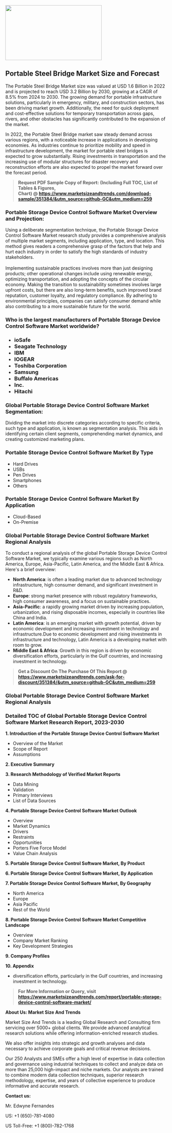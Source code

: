 <p><img class="alignnone size-medium wp-image-20088" src="https://ffe5etoiles.com/wp-content/uploads/2024/12/MST1-300x171.png" alt="" width="300" height="171" /></p><h2>Portable Steel Bridge Market Size and Forecast</h2><p>The Portable Steel Bridge Market size was valued at USD 1.6 Billion in 2022 and is projected to reach USD 3.2 Billion by 2030, growing at a CAGR of 8.5% from 2024 to 2030. The growing demand for portable infrastructure solutions, particularly in emergency, military, and construction sectors, has been driving market growth. Additionally, the need for quick deployment and cost-effective solutions for temporary transportation across gaps, rivers, and other obstacles has significantly contributed to the expansion of the market.</p><p>In 2022, the Portable Steel Bridge market saw steady demand across various regions, with a noticeable increase in applications in developing economies. As industries continue to prioritize mobility and speed in infrastructure development, the market for portable steel bridges is expected to grow substantially. Rising investments in transportation and the increasing use of modular structures for disaster recovery and reconstruction efforts are also expected to propel the market forward over the forecast period.</p></p><blockquote id="" class=""><strong>Request PDF Sample Copy of Report: (Including Full TOC, List of Tables &amp; Figures, Chart)&nbsp;@&nbsp;<strong><a href="https://www.marketsizeandtrends.com/download-sample/351384/&utm_source=github-GC&utm_medium=259" target="_blank">https://www.marketsizeandtrends.com/download-sample/351384/&utm_source=github-GC&utm_medium=259</a></strong></strong></blockquote><h3 id="" class="">Portable Storage Device Control Software Market&nbsp;Overview and Projection:</h3><p id="" class="">Using a deliberate segmentation technique, the Portable Storage Device Control Software Market research study provides a comprehensive analysis of multiple market segments, including application, type, and location. This method gives readers a comprehensive grasp of the factors that help and hurt each industry in order to satisfy the high standards of industry stakeholders. <br /> <br />Implementing sustainable practices involves more than just designing products; other operational changes include using renewable energy, optimizing transportation, and adopting the concepts of the circular economy. Making the transition to sustainability sometimes involves large upfront costs, but there are also long-term benefits, such improved brand reputation, customer loyalty, and regulatory compliance. By adhering to environmental principles, companies can satisfy consumer demand while also contributing to a more sustainable future for the world.</p><h3 id="" class="">Who is the largest manufacturers of&nbsp;Portable Storage Device Control Software Market worldwide?</h3><h3 class=""><p><ul><li>ioSafe </li><li> Seagate Technology </li><li> IBM </li><li> IOGEAR </li><li> Toshiba Corporation </li><li> Samsung </li><li> Buffalo Americas </li><li> Inc. </li><li> Hitachi</li></ul></p></h3><h3 id="" class="">Global&nbsp;Portable Storage Device Control Software Market Segmentation:</h3><p id="" class="">Dividing the market into discrete categories according to specific criteria, such type and application, is known as segmentation analysis. This aids in identifying certain client segments, comprehending market dynamics, and creating customized marketing plans.</p><h3 id="" class="">Portable Storage Device Control Software Market&nbsp;By Type</h3><p><p><ul><li>Hard Drives</li><li> USBs</li><li> Pen Drives</li><li> Smartphones</li><li> Others</p></li></ul></p></p><h3 id="" class="">Portable Storage Device Control Software Market&nbsp;By Application</h3><p class=""><p><ul><li>Cloud-Based</li><li> On-Premise</li></ul></p></p><h3 id="" class="">Global Portable Storage Device Control Software Market Regional Analysis</h3><p id="" class="">To conduct a regional analysis of the global Portable Storage Device Control Software Market, we typically examine various regions such as North America, Europe, Asia-Pacific, Latin America, and the Middle East &amp; Africa. Here's a brief overview:</p><ul><li><strong>North America</strong>: is often a leading market due to advanced technology infrastructure, high consumer demand, and significant investment in R&amp;D.</li><li><strong>Europe</strong>: strong market presence with robust regulatory frameworks, high consumer awareness, and a focus on sustainable practices.</li><li><strong>Asia-Pacific</strong>: a rapidly growing market driven by increasing population, urbanization, and rising disposable incomes, especially in countries like China and India.</li><li><strong>Latin America</strong>: is an emerging market with growth potential, driven by economic development and increasing investment in technology and infrastructure.Due to economic development and rising investments in infrastructure and technology, Latin America is a developing market with room to grow.</li><li><strong>Middle East &amp; Africa</strong>: Growth in this region is driven by economic diversification efforts, particularly in the Gulf countries, and increasing investment in technology.</li></ul><blockquote id="" class=""><strong>Get a Discount On The Purchase Of This Report @ <strong><a href="https://www.marketsizeandtrends.com/ask-for-discount/351384/&utm_source=github-GC&utm_medium=259" target="_blank">https://www.marketsizeandtrends.com/ask-for-discount/351384/&utm_source=github-GC&utm_medium=259</a></strong></strong></blockquote><h3 id="" class="">Global Portable Storage Device Control Software Market Regional Analysis</h3><h3 id="" class="">Detailed TOC of Global Portable Storage Device Control Software Market Research Report, 2023-2030</h3><p id="" class=""><strong>1. Introduction of the Portable Storage Device Control Software Market</strong></p><ul><li>Overview of the Market</li><li>Scope of Report</li><li>Assumptions</li></ul><p id="" class=""><strong>2. Executive Summary</strong></p><p id="" class=""><strong>3. Research Methodology of Verified Market Reports</strong></p><ul><li>Data Mining</li><li>Validation</li><li>Primary Interviews</li><li>List of Data Sources</li></ul><p id="" class=""><strong>4. Portable Storage Device Control Software Market Outlook</strong></p><ul><li>Overview</li><li>Market Dynamics</li><li>Drivers</li><li>Restraints</li><li>Opportunities</li><li>Porters Five Force Model</li><li>Value Chain Analysis</li></ul><p id="" class=""><strong>5. Portable Storage Device Control Software Market, By Product</strong></p><p id="" class=""><strong>6. Portable Storage Device Control Software Market, By Application</strong></p><p id="" class=""><strong>7. Portable Storage Device Control Software Market, By Geography</strong></p><ul><li>North America</li><li>Europe</li><li>Asia Pacific</li><li>Rest of the World</li></ul><p id="" class=""><strong>8. Portable Storage Device Control Software Market Competitive Landscape</strong></p><ul><li>Overview</li><li>Company Market Ranking</li><li>Key Development Strategies</li></ul><p id="" class=""><strong>9. Company Profiles</strong></p><p id="" class=""><strong>10. Appendix</strong></p><ul><li>diversification efforts, particularly in the Gulf countries, and increasing investment in technology.</li></ul><blockquote id="" class=""><strong>For More Information or Query, visit <strong><strong><a href="https://www.marketsizeandtrends.com/report/portable-storage-device-control-software-market/" target="_blank">https://www.marketsizeandtrends.com/report/portable-storage-device-control-software-market/</a></strong></strong></strong></blockquote><p id="" class=""><strong>About Us: Market Size And Trends</strong></p><p id="" class="">Market Size And Trends is a leading Global Research and Consulting firm servicing over 5000+ global clients. We provide advanced analytical research solutions while offering information-enriched research studies.</p><p id="" class="">We also offer insights into strategic and growth analyses and data necessary to achieve corporate goals and critical revenue decisions.</p><p id="" class="">Our 250 Analysts and SMEs offer a high level of expertise in data collection and governance using industrial techniques to collect and analyze data on more than 25,000 high-impact and niche markets. Our analysts are trained to combine modern data collection techniques, superior research methodology, expertise, and years of collective experience to produce informative and accurate research.</p><p id="" class=""><strong>Contact us:</strong></p><p id="" class="">Mr. Edwyne Fernandes</p><p id="" class="">US: +1 (650)-781-4080</p><p id="" class="">US Toll-Free: +1 (800)-782-1768</p>
